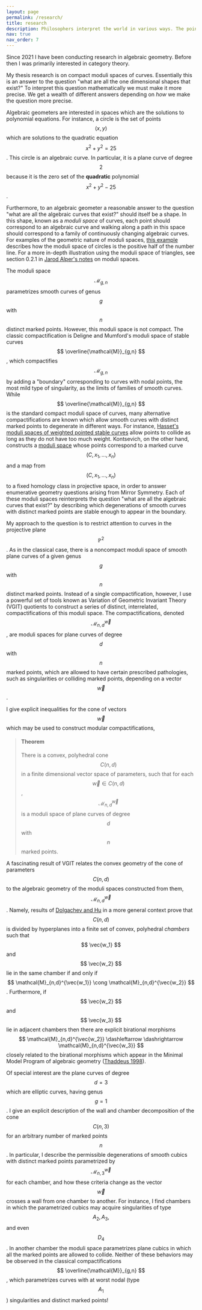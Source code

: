 ```yaml
---
layout: page
permalink: /research/
title: research
description: Philosophers interpret the world in various ways. The point, however, is to change it.
nav: true
nav_order: 7
---
```

Since 2021 I have been conducting research in algebraic geometry. Before then I was primarily interested in category theory.

My thesis research is on compact moduli spaces of curves. Essentially this is an answer to the question "what are all the one dimensional shapes that exist?" To interpret this question mathematically we must make it more precise. We get a wealth of different answers depending on *how* we make the question more precise.

Algebraic geometers are interested in spaces which are the solutions to polynomial equations. For instance, a circle is the set of points $$ (x,y) $$ which are solutions to the quadratic equation $$ x^2 + y^2 = 25 $$. This circle is an algebraic curve. In particular, it is a plane curve of degree $$ 2 $$ because it is the zero set of the **quadratic** polynomial $$ x^2 + y^2 - 25 $$ .

Furthermore, to an algebraic geometer a reasonable answer to the question "what are all the algebraic curves that exist?" should itself be a shape. In this shape, known as a *moduli space* of curves, each point should correspond to an algebraic curve and walking along a path in this space should correspond to a family of continuously changing algebraic curves. For examples of the geometric nature of moduli spaces, [this example](https://en.wikipedia.org/wiki/Moduli_space#Motivation) describes how the moduli space of circles is the positive half of the number line. For a more in-depth illustration using the moduli space of triangles, see section 0.2.1 in [Jarod Alper's notes](https://sites.math.washington.edu/~jarod/moduli.pdf#page=21) on moduli spaces.

The moduli space $$ \mathcal{M}_{g,n} $$ parametrizes smooth curves of genus $$ g $$ with $$ n $$ distinct marked points. However, this moduli space is not compact. The classic compactification is Deligne and Mumford's moduli space of stable curves $$ \overline{\mathcal{M}}_{g,n} $$ , which compactifies $$ \mathcal{M}_{g,n} $$ by adding a "boundary" corresponding to curves with nodal points, the most mild type of singularity, as the limits of families of smooth curves. While $$ \overline{\mathcal{M}}_{g,n} $$ is the standard compact moduli space of curves, many alternative compactifications are known which allow smooth curves with distinct marked points to degenerate in different ways. For instance, [Hasset's moduli spaces of weighted pointed stable curves](https://arxiv.org/abs/math/0205009) allow points to collide as long as they do not have too much weight. Kontsevich, on the other hand, constructs a [moduli space](https://arxiv.org/abs/hep-th/9405035) whose points correspond to a marked curve $$ (C, x_1, \dots , x_n) $$ and a map from $$ (C, x_1, \dots , x_n) $$ to a fixed homology class in projective space, in order to answer enumerative geometry questions arising from Mirror Symmetry. Each of these moduli spaces reinterprets the question "what are all the algebraic curves that exist?" by describing which degenerations of smooth curves with distinct marked points are stable enough to appear in the boundary.

My approach to the question is to restrict attention to curves in the projective plane $$ \mathbb{P}^2 $$. As in the classical case, there is a noncompact moduli space of smooth plane curves of a given genus $$ g $$ with $$ n $$ distinct marked points. Instead of a single compactification, however, I use a powerful set of tools known as Variation of Geometric Invariant Theory (VGIT) quotients to construct a series of distinct, interrelated, compactifications of this moduli space. The compactifications, denoted $$ \mathcal{M}^{\vec{w}}_{n,d} $$, are moduli spaces for plane curves of degree $$ d $$ with $$ n $$ marked points, which are allowed to have certain prescribed pathologies, such as singularities or colliding marked points, depending on a vector $$ \vec{w} $$.

I give explicit inequalities for the cone of vectors $$ \vec{w} $$ which may be used to construct modular compactifications,

> #### Theorem
> There is a convex, polyhedral cone $$ C(n,d) $$ in a finite dimensional vector space of parameters, such that for each $$ \vec{w} \in C(n,d) $$, $$ \mathcal{M}^{\vec{w}}_{n,d} $$ is a moduli space of plane curves of degree $$ d $$ with $$ n $$ marked points.

A fascinating result of VGIT relates the convex geometry of the cone of parameters $$ C(n,d) $$ to the algebraic geometry of the moduli spaces constructed from them, $$ \mathcal{M}_{n,d}^{\vec{w}} $$ . Namely, results of [Dolgachev and Hu](https://arxiv.org/abs/alg-geom/9402008) in a more general context prove that $$ C(n,d) $$ is divided by hyperplanes into a finite set of convex, polyhedral *chambers* such that $$ \vec{w_1} $$ and $$ \vec{w_2} $$ lie in the same chamber if and only if $$ \mathcal{M}_{n,d}^{\vec{w_1}} \cong \mathcal{M}_{n,d}^{\vec{w_2}} $$ . Furthermore, if $$ \vec{w_2} $$ and $$ \vec{w_3} $$ lie in adjacent chambers then there are explicit birational morphisms 
$$ \mathcal{M}_{n,d}^{\vec{w_2}} \dashleftarrow \dashrightarrow \mathcal{M}_{n,d}^{\vec{w_3}} $$ closely related to the birational morphisms which appear in the Minimal Model Program of algebraic geometry ([Thaddeus 1998](https://arxiv.org/abs/alg-geom/9405004)).

Of special interest are the plane curves of degree $$ d=3 $$ which are elliptic curves, having genus $$ g=1 $$. I give an explicit description of the wall and chamber decomposition of the cone $$ C(n,3) $$ for an arbitrary number of marked points $$ n $$. In particular, I describe the permissible degenerations of smooth cubics with distinct marked points parametrized by $$ \mathcal{M}^{\vec{w}}_{n,3} $$ for each chamber, and how these criteria change as the vector $$ \vec{w} $$ crosses a wall from one chamber to another. For instance, I find chambers in which the parametrized cubics may acquire singularities of type $$ A_2, A_3, $$ and even $$ D_4 $$. In another chamber the moduli space parametrizes plane cubics in which all the marked points are allowed to collide. Neither of these behaviors may be observed in the classical compactifications $$ \overline{\mathcal{M}}_{g,n} $$ , which parametrizes curves with at worst nodal (type $$ A_1 $$ ) singularities and distinct marked points!
